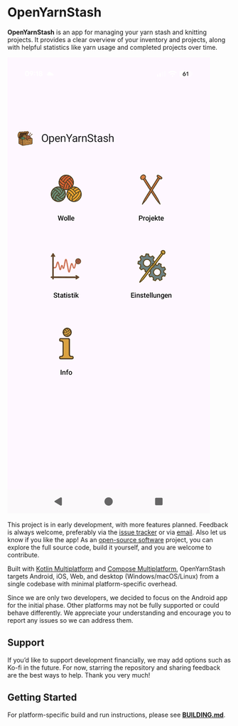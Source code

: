 # OpenYarnStash

**OpenYarnStash** is an app for managing your yarn stash and knitting projects. It provides a clear overview of your inventory and projects, along with helpful statistics like yarn usage and completed projects over time.

![Alt-Text](misc/startscreen.png "Illustration of the Start Screen")

This project is in early development, with more features planned. Feedback is always welcome, preferably via the [issue tracker](https://github.com/manfredscheucher/OpenYarnStash/issues) or via [email](mailto:OpenYarnStash@proton.me). Also let us know if you like the app! As an [open-source software](https://en.wikipedia.org/wiki/Open-source_software) project, you can explore the full source code, build it yourself, and you are welcome to contribute.

Built with [Kotlin Multiplatform](https://en.wikipedia.org/wiki/Kotlin_(programming_language)#Multiplatform) and [Compose Multiplatform](https://www.jetbrains.com/compose-multiplatform/), OpenYarnStash targets Android, iOS, Web, and desktop (Windows/macOS/Linux) from a single codebase with minimal platform-specific overhead.

Since we are only two developers, we decided to focus on the Android app for the initial phase. Other platforms may not be fully supported or could behave differently. We appreciate your understanding and encourage you to report any issues so we can address them.

## Support

If you’d like to support development financially, we may add options such as Ko-fi in the future. For now, starring the repository and sharing feedback are the best ways to help. Thank you very much!


## Getting Started

For platform-specific build and run instructions, please see **[BUILDING.md](./BUILDING.md)**.
